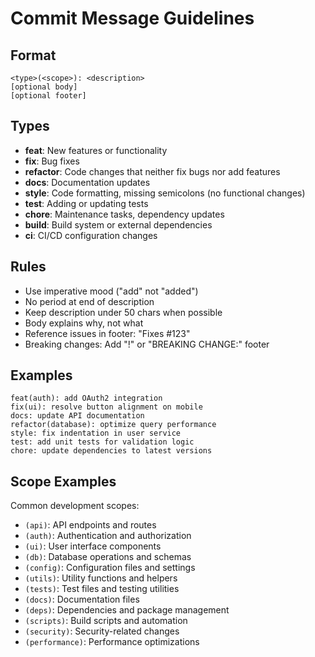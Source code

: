 # Commit Message Guidelines

## Format

```
<type>(<scope>): <description>
[optional body]
[optional footer]
```

## Types

- **feat**: New features or functionality
- **fix**: Bug fixes
- **refactor**: Code changes that neither fix bugs nor add features
- **docs**: Documentation updates
- **style**: Code formatting, missing semicolons (no functional changes)
- **test**: Adding or updating tests
- **chore**: Maintenance tasks, dependency updates
- **build**: Build system or external dependencies
- **ci**: CI/CD configuration changes

## Rules

- Use imperative mood ("add" not "added")
- No period at end of description
- Keep description under 50 chars when possible
- Body explains why, not what
- Reference issues in footer: "Fixes #123"
- Breaking changes: Add "!" or "BREAKING CHANGE:" footer

## Examples

```
feat(auth): add OAuth2 integration
fix(ui): resolve button alignment on mobile
docs: update API documentation
refactor(database): optimize query performance
style: fix indentation in user service
test: add unit tests for validation logic
chore: update dependencies to latest versions
```

## Scope Examples

Common development scopes:

- `(api)`: API endpoints and routes
- `(auth)`: Authentication and authorization
- `(ui)`: User interface components
- `(db)`: Database operations and schemas
- `(config)`: Configuration files and settings
- `(utils)`: Utility functions and helpers
- `(tests)`: Test files and testing utilities
- `(docs)`: Documentation files
- `(deps)`: Dependencies and package management
- `(scripts)`: Build scripts and automation
- `(security)`: Security-related changes
- `(performance)`: Performance optimizations